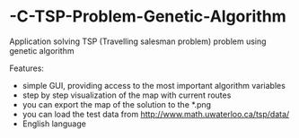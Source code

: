 # -C-TSP-Problem-Genetic-Algorithm
Application solving TSP (Travelling salesman problem) problem using genetic algorithm

Features:
- simple GUI, providing access to the most important algorithm variables
- step by step visualization of the map with current routes
- you can export the map of the solution to the *.png
- you can load the test data from http://www.math.uwaterloo.ca/tsp/data/
- English language
